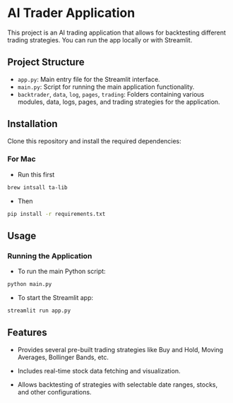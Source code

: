 # AI Trader Application

This project is an AI trading application that allows for backtesting different trading strategies. You can run the app locally or with Streamlit.

## Project Structure
- `app.py`: Main entry file for the Streamlit interface.
- `main.py`: Script for running the main application functionality.
- `backtrader`, `data`, `log`, `pages`, `trading`: Folders containing various modules, data, logs, pages, and trading strategies for the application.

## Installation
Clone this repository and install the required dependencies:

###  For Mac<br>

- Run this first
```bash
brew intsall ta-lib
```
- Then
```bash
pip install -r requirements.txt
```

## Usage
###  Running the Application

- To run the main Python script:
```bash
python main.py
```
- To start the Streamlit app:
```bash
streamlit run app.py
```

## Features
- Provides several pre-built trading strategies like Buy and Hold, Moving Averages, Bollinger Bands, etc.

- Includes real-time stock data fetching and visualization.

- Allows backtesting of strategies with selectable date ranges, stocks, and other configurations.